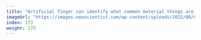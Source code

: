 ```yaml
---
title: "Artificial finger can identify what common material things are made of"
imageUrl: "https://images.newscientist.com/wp-content/uploads/2022/08/05210720/SEI_1178551531.jpg?width=600"
index: 173
weight: 173
---
```

